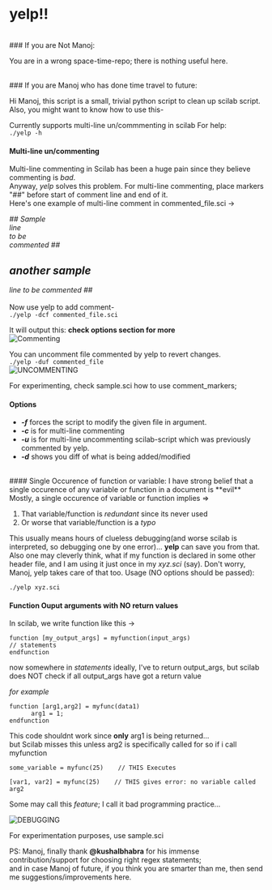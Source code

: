 yelp!!
======
<br>
### If you are Not Manoj:

You are in a wrong space-time-repo; there is nothing useful here.

<br>
### If you are Manoj who has done time travel to future:

Hi Manoj, this script is a small, trivial python script to clean up scilab script.<br>
Also, you might want to know how to use this-

Currently supports multi-line un/commmenting in scilab
For help:<br>
`./yelp -h`

#### Multi-line un/commenting
Multi-line commenting in Scilab has been a huge pain since they believe commenting is *bad*. <br>
Anyway, *yelp* solves this problem. For multi-line commenting, place markers "##" before start of comment line and end of it.<br>
Here's one example of multi-line comment in commented_file.sci ->

<i>## Sample<br>
line<br>
to be<br>
commented ## <br>
 ## another sample<br>
line to be commented ## <br>
<br></i>
Now use yelp to add comment-<br>
`./yelp -dcf commented_file.sci`

It will output this: **check options section for more**<br>
![Commenting](https://raw.github.com/manojgudi/yelp/master/screenshots/commenting.png)

You can uncomment file commented by yelp to revert changes.<br>
`./yelp -duf commented_file` <br>
![UNCOMMENTING](https://raw.github.com/manojgudi/yelp/master/screenshots/uncommenting.png)

For experimenting, check sample.sci how to use comment_markers;

#### Options
* ***-f*** forces the script to modify the given file in argument.
* ***-c*** is for multi-line commenting
* ***-u*** is for multi-line uncommenting scilab-script which was previously commented by yelp.
* ***-d*** shows you diff of what is being added/modified

<br>
#### Single Occurence of function or variable:
I have strong belief that a single occurence of any variable or function in a document is **evil** 
Mostly, a single occurence of variable or function implies =>

1. That variable/function is *redundant* since its never used
2. Or worse that variable/function is a *typo*

This usually means hours of clueless debugging(and worse scilab is interpreted, so debugging one by one error)... **yelp** can save you from that.
Also one may cleverly think, what if my function is declared in some other header file, and I am using it just once in my *xyz.sci* (say). Don't worry, Manoj, yelp takes care of that too.
Usage (NO options should be passed):

`./yelp xyz.sci` <br>

#### Function Ouput arguments with NO return values
In scilab, we write function like this ->

`function [my_output_args] = myfunction(input_args)`<br>
`// statements`<br>
`endfunction`

now somewhere in *statements* ideally, I've to return output_args, but scilab does NOT check if all output_args have got a return value

*for example*

`function [arg1,arg2] = myfunc(data1)`<br>
`      arg1 = 1;`<br>
`endfunction`<br>

This code shouldnt work since **only** arg1 is being returned... <br>
but Scilab misses this unless arg2 is specifically called for so if i call myfunction

`some_variable = myfunc(25)    // THIS Executes`

`[var1, var2] = myfunc(25)    // THIS gives error: no variable called arg2`

Some may call this *feature*; I call it bad programming practice...


![DEBUGGING](https://raw.github.com/manojgudi/yelp/master/screenshots/debugging.png) 

For experimentation purposes, use sample.sci

PS: Manoj, finally thank **@kushalbhabra** for his immense contribution/support for choosing right regex statements;<br>and in case Manoj of future, if you think you are smarter than me, then send me suggestions/improvements here.
